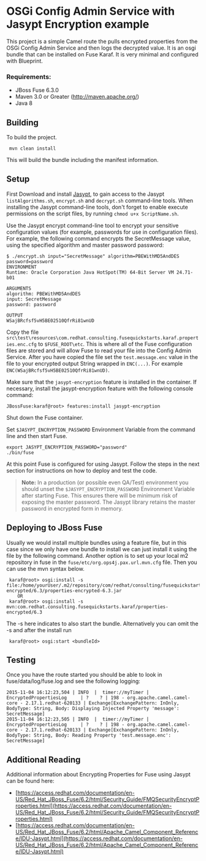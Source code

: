 
OSGi Config Admin Service with Jasypt Encryption example
====================================

 This project is a simple Camel route the pulls encrypted properties from the OSGi Config Admin Service and then logs the decrypted value. It is an osgi bundle that can be installed on Fuse Karaf. It is very minimal and configured with Blueprint.

### Requirements:
 * JBoss Fuse 6.3.0
 * Maven 3.0 or Greater (http://maven.apache.org/)
 * Java 8

Building
-----------------------

To build the project.

     mvn clean install

This will build the bundle including the manifest information.

Setup
-----------------------
First Download and install [Jasypt](http://jasypt.org/download.html), to gain access to the Jasypt `listAlgorithms.sh`, `encrypt.sh` and `decrypt.sh` command-line tools. When installing the Jasypt command-line tools, don't forget to enable execute permissions on the script files, by running `chmod u+x ScriptName.sh`.

Use the Jasypt encrypt command-line tool to encrypt your sensitive configuration values (for example, passwords for use in configuration files). For example, the following command encrypts the SecretMessage value, using the specified algorithm and master password password:

	$ ./encrypt.sh input="SecretMessage" algorithm=PBEWithMD5AndDES password=password
	ENVIRONMENT
	Runtime: Oracle Corporation Java HotSpot(TM) 64-Bit Server VM 24.71-b01

	ARGUMENTS
	algorithm: PBEWithMD5AndDES
	input: SecretMessage
	password: password

	OUTPUT
	WSajBRcfsf5vH5BE02510QfrRi81wnUD

Copy the file `src\test\resources\com.redhat.consulting.fusequickstarts.karaf.properties.enc.cfg` to `$FUSE_ROOT\etc`. This is where all of the Fuse configuration files are stored and will allow Fuse to read your file into the Config Admin Service. After you have copied the file set the `test.message.enc` value in the file to your encrypted output String wrapped in `ENC(...)`. For example `ENC(WSajBRcfsf5vH5BE02510QfrRi81wnUD)`.

Make sure that the `jasypt-encryption` feature is installed in the container. If necessary, install the jasypt-encryption feature with the following console command:

	JBossFuse:karaf@root> features:install jasypt-encryption

Shut down the Fuse container.

Set `$JASYPT_ENCRYPTION_PASSWORD` Environment Variable from the command line and then start Fuse.

	export JASYPT_ENCRYPTION_PASSWORD="password"
	./bin/fuse

At this point Fuse is configured for using Jasypt. Follow the steps in the next section for instructions on how to deploy and test the code.

> **Note:** In a production (or possible even QA/Test) environment you should unset the `$JASYPT_ENCRYPTION_PASSWORD` Environment Variable after starting Fuse. This ensures there will be minimum risk of exposing the master password. The Jasypt library retains the master password in encrypted form in memory.

Deploying to JBoss Fuse
-----------------------
Usually we would install multiple bundles using a feature file, but in this case since we only have one bundle to install we can just install it using the file by the following command. Another option is to set up your local m2  repository in fuse in the `fuse/etc/org.ops4j.pax.url.mvn.cfg` file.  Then you can use the mvn syntax below.

     karaf@root> osgi:install -s file:/home/yourUser/.m2/repository/com/redhat/consulting/fusequickstarts/karaf/properties-encrypted/6.3/properties-encrypted-6.3.jar
        OR
     karaf@root> osgi:install -s mvn:com.redhat.consulting.fusequickstarts.karaf/properties-encrypted/6.3

 The -s here indicates to also start the bundle.  Alternatively you can omit the -s and after the install run

     karaf@root> osgi:start <bundleId>

Testing
-----------------------
Once you have the route started you should be able to look in fuse/data/log/fuse.log and see the following logging:

    2015-11-04 16:12:23,504 | INFO  |  timer://myTimer | EncryptedPropertiesLog     | ?    ? | 198 - org.apache.camel.camel-core - 2.17.1.redhat-620133 | Exchange[ExchangePattern: InOnly, BodyType: String, Body: Displaying Injected Property 'message': SecretMessage]
	2015-11-04 16:12:23,505 | INFO  |  timer://myTimer | EncryptedPropertiesLog     | ?    ? | 198 - org.apache.camel.camel-core - 2.17.1.redhat-620133 | Exchange[ExchangePattern: InOnly, BodyType: String, Body: Reading Property 'test.message.enc': SecretMessage]

Additional Reading
-----------------------
Additional information about Encrypting Properties for Fuse using Jasypt can be found here:

 * [https://access.redhat.com/documentation/en-US/Red_Hat_JBoss_Fuse/6.2/html/Security_Guide/FMQSecurityEncryptProperties.html](https://access.redhat.com/documentation/en-US/Red_Hat_JBoss_Fuse/6.2/html/Security_Guide/FMQSecurityEncryptProperties.html)
 * [https://access.redhat.com/documentation/en-US/Red_Hat_JBoss_Fuse/6.2/html/Apache_Camel_Component_Reference/IDU-Jasypt.html](https://access.redhat.com/documentation/en-US/Red_Hat_JBoss_Fuse/6.2/html/Apache_Camel_Component_Reference/IDU-Jasypt.html)

